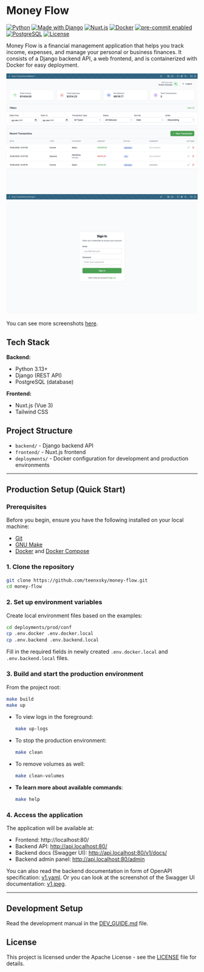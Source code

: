 # Money Flow

[![Python](https://img.shields.io/badge/python-3.13%2B-blue?logo=python&logoColor=white)](https://www.python.org/)
[![Made with Django](https://img.shields.io/badge/Django-5.x-success?logo=django&logoColor=white)](https://www.djangoproject.com/)
[![Nuxt.js](https://img.shields.io/badge/Nuxt.js-3.x-green?logo=nuxt.js&logoColor=white)](https://nuxt.com/)
[![Docker](https://img.shields.io/badge/docker-ready-blue?logo=docker&logoColor=white)](https://www.docker.com/)
[![pre-commit enabled](https://img.shields.io/badge/pre--commit-enabled-brightgreen?logo=pre-commit&logoColor=white)](https://pre-commit.com/)
[![PostgreSQL](https://img.shields.io/badge/PostgreSQL-17-blue?logo=postgresql&logoColor=white)](https://www.postgresql.org/)
[![License](https://img.shields.io/badge/license-Apache-green)](LICENSE)

Money Flow is a financial management application that helps you track income, expenses, and manage your personal or business finances. It consists of a Django backend API, a web frontend, and is containerized with Docker for easy deployment.

![Money Flow Dashboard](screenshots/dashboard.png)
![Money Flow Login](screenshots/login.png)

You can see more screenshots [here](screenshots).

## Tech Stack

**Backend:**

- Python 3.13+
- Django (REST API)
- PostgreSQL (database)

**Frontend:**

- Nuxt.js (Vue 3)
- Tailwind CSS

## Project Structure

- `backend/` - Django backend API
- `frontend/` - Nuxt.js frontend
- `deployments/` - Docker configuration for development and production environments

---

## Production Setup (Quick Start)

### Prerequisites

Before you begin, ensure you have the following installed on your local machine:

- [Git](https://git-scm.com/downloads)
- [GNU Make](https://www.gnu.org/software/make/)
- [Docker](https://docs.docker.com/get-docker/) and [Docker Compose](https://docs.docker.com/compose/install/)

### 1. Clone the repository

```bash
git clone https://github.com/teenxsky/money-flow.git
cd money-flow
```

### 2. Set up environment variables

Create local environment files based on the examples:

```bash
cd deployments/prod/conf
cp .env.docker .env.docker.local
cp .env.backend .env.backend.local
```

Fill in the required fields in newly created `.env.docker.local` and `.env.backend.local` files.

### 3. Build and start the production environment

From the project root:

```bash
make build
make up
```

- To view logs in the foreground:

  ```bash
  make up-logs
  ```

- To stop the production environment:

  ```bash
  make clean
  ```

- To remove volumes as well:

  ```bash
  make clean-volumes
  ```

- **To learn more about available commands**:
  ```bash
  make help
  ```

### 4. Access the application

The application will be available at:

- Frontend: http://localhost:80/
- Backend API: http://api.localhost:80/
- Backend docs (Swagger UI): http://api.localhost:80/v1/docs/
- Backend admin panel: http://api.localhost:80/admin

You can also read the backend documentation in form of OpenAPI specification: [v1.yaml](backend/docs/v1.yaml).
Or you can look at the screenshot of the Swagger UI documentation: [v1.jpeg](backend/docs/v1.jpeg).

---

## Development Setup

Read the development manual in the [DEV_GUIDE.md](DEV_GUIDE.md) file.

## License

This project is licensed under the Apache License - see the [LICENSE](LICENSE) file for details.
